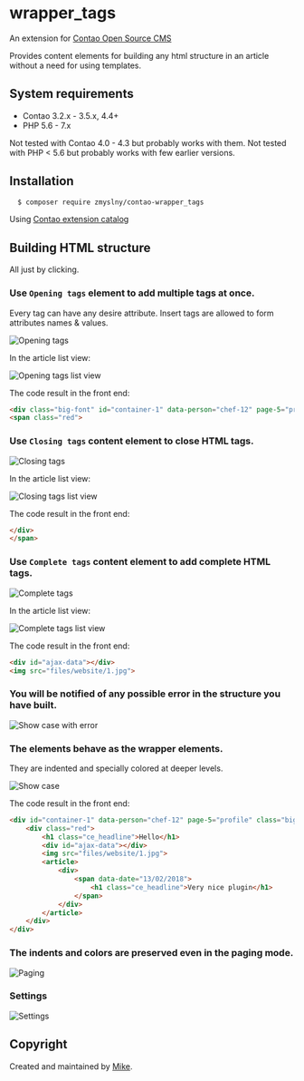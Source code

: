 wrapper_tags 
===============================
An extension for [Contao Open Source CMS](https://contao.org/en/)
 
Provides content elements for building any html structure in an article without a need for using templates.

## System requirements
- Contao 3.2.x - 3.5.x, 4.4+
- PHP 5.6 - 7.x 

Not tested with Contao 4.0 - 4.3 but probably works with them.
Not tested with PHP &lt; 5.6 but probably works with few earlier versions.


## Installation

```bash
  $ composer require zmyslny/contao-wrapper_tags
```
Using [Contao extension catalog](https://contao.org/en/extension-list/view/wrapper_tags.20010009.en.html "Contao extension catalog")


## Building HTML structure

All just by clicking.

### Use `Opening tags` element to add multiple tags at once. 

Every tag can have any desire attribute. Insert tags are allowed to form attributes names & values.

![Opening tags](docs/wrapper_tags-opening_multi.jpg "Opening tags")

In the article list view:

![Opening tags list view](docs/wrapper_tags-opening-list.jpg "Opening tags list view")

The code result in the front end:

```html
<div class="big-font" id="container-1" data-person="chef-12" page-5="profile">
<span class="red">
```

### Use `Closing tags` content element to close HTML tags.

![Closing tags](docs/wrapper_tags-closing.jpg "Closing tags")

In the article list view:

![Closing tags list view](docs/wrapper_tags-closing-list.jpg "Closing tags list view")

The code result in the front end:

```html
</div>
</span>
```

### Use `Complete tags` content element to add complete HTML tags.

![Complete tags](docs/wrapper_tags-complete.jpg "Complete tags")

In the article list view:

![Complete tags list view](docs/wrapper_tags-complete-list.jpg "Complete tags list view")

The code result in the front end:

```html
<div id="ajax-data"></div>
<img src="files/website/1.jpg">
```

### You will be notified of any possible error in the structure you have built.

![Show case with error](docs/error.jpg "Show case with error")

### The elements behave as the wrapper elements.

They are indented and specially colored at deeper levels.

![Show case](docs/show-case.jpg "Show case")

The code result in the front end:

```html
<div id="container-1" data-person="chef-12" page-5="profile" class="big-font">
    <div class="red">
        <h1 class="ce_headline">Hello</h1>
        <div id="ajax-data"></div>
        <img src="files/website/1.jpg">
        <article>
            <div>
                <span data-date="13/02/2018">
                    <h1 class="ce_headline">Very nice plugin</h1>
                </span>
            </div>
        </article>
    </div>
</div>
```

### The indents and colors are preserved even in the paging mode.
![Paging](docs/paging.jpg "Paging")

### Settings
![Settings](docs/tl_settings.jpg "Settings")

## Copyright
Created and maintained by [Mike](http://contao-developer.pl).
